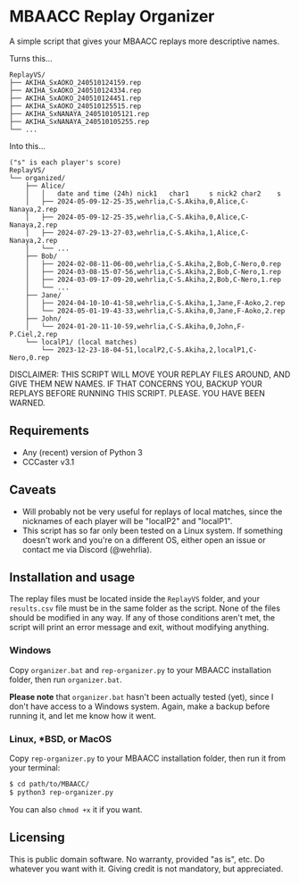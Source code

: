 # MBAACC Replay Organizer

A simple script that gives your MBAACC replays more descriptive names.

Turns this...

```
ReplayVS/
├── AKIHA_SxAOKO_240510124159.rep
├── AKIHA_SxAOKO_240510124334.rep
├── AKIHA_SxAOKO_240510124451.rep
├── AKIHA_SxAOKO_240510125515.rep
├── AKIHA_SxNANAYA_240510105121.rep
├── AKIHA_SxNANAYA_240510105255.rep
└── ...
```

Into this...

```
("s" is each player's score)
ReplayVS/
└── organized/
    ├── Alice/
    │   │   date and time (24h) nick1   char1     s nick2 char2    s
    │   ├── 2024-05-09-12-25-35,wehrlia,C-S.Akiha,0,Alice,C-Nanaya,2.rep
    │   ├── 2024-05-09-12-25-35,wehrlia,C-S.Akiha,0,Alice,C-Nanaya,2.rep
    │   ├── 2024-07-29-13-27-03,wehrlia,C-S.Akiha,1,Alice,C-Nanaya,2.rep
    │   └── ...
    ├── Bob/
    │   ├── 2024-02-08-11-06-00,wehrlia,C-S.Akiha,2,Bob,C-Nero,0.rep
    │   ├── 2024-03-08-15-07-56,wehrlia,C-S.Akiha,2,Bob,C-Nero,1.rep
    │   ├── 2024-03-09-17-09-20,wehrlia,C-S.Akiha,2,Bob,C-Nero,1.rep
    │   └── ...
    ├── Jane/
    │   ├── 2024-04-10-10-41-58,wehrlia,C-S.Akiha,1,Jane,F-Aoko,2.rep
    │   └── 2024-05-01-19-43-33,wehrlia,C-S.Akiha,0,Jane,F-Aoko,2.rep
    ├── John/
    │   └── 2024-01-20-11-10-59,wehrlia,C-S.Akiha,0,John,F-P.Ciel,2.rep
    └── localP1/ (local matches)
        └── 2023-12-23-18-04-51,localP2,C-S.Akiha,2,localP1,C-Nero,0.rep
```

DISCLAIMER: THIS SCRIPT WILL MOVE YOUR REPLAY FILES AROUND, AND GIVE THEM NEW NAMES. IF THAT CONCERNS YOU, BACKUP YOUR REPLAYS BEFORE RUNNING THIS SCRIPT. PLEASE. YOU HAVE BEEN WARNED.

## Requirements

- Any (recent) version of Python 3
- CCCaster v3.1

## Caveats

- Will probably not be very useful for replays of local matches, since the nicknames of each player will be "localP2" and "localP1".
- This script has so far only been tested on a Linux system. If something doesn't work and you're on a different OS, either open an issue or contact me via Discord (@wehrlia).

## Installation and usage

The replay files must be located inside the `ReplayVS` folder, and your `results.csv` file must be in the same folder as the script. None of the files should be modified in any way. If any of those conditions aren't met, the script will print an error message and exit, without modifying anything.

### Windows

Copy `organizer.bat` and `rep-organizer.py` to your MBAACC installation folder, then run `organizer.bat`.

**Please note** that `organizer.bat` hasn't been actually tested (yet), since I don't have access to a Windows system. Again, make a backup before running it, and let me know how it went.

### Linux, \*BSD, or MacOS

Copy `rep-organizer.py` to your MBAACC installation folder, then run it from your terminal:

```bash
$ cd path/to/MBAACC/
$ python3 rep-organizer.py
```

You can also `chmod +x` it if you want.

## Licensing

This is public domain software. No warranty, provided "as is", etc. Do whatever you want with it. Giving credit is not mandatory, but appreciated.
